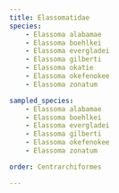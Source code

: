 ```yaml
---
title: Elassomatidae
species:
    - Elassoma alabamae
    - Elassoma boehlkei
    - Elassoma evergladei
    - Elassoma gilberti
    - Elassoma okatie
    - Elassoma okefenokee
    - Elassoma zonatum

sampled_species:
    - Elassoma alabamae
    - Elassoma boehlkei
    - Elassoma evergladei
    - Elassoma gilberti
    - Elassoma okefenokee
    - Elassoma zonatum

order: Centrarchiformes

---
```

